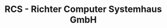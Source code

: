 ---
title: "RCS - Richter Computer Systemhaus GmbH"
url: /massen-niederlausitz/rcs-richter-computer-systemhaus-gmbh/
shop: Computer
---